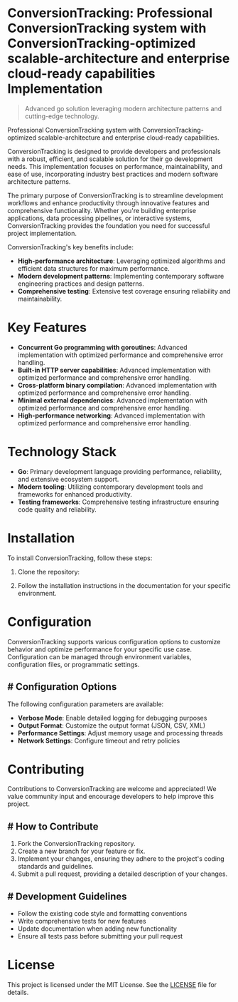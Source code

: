 <!-- fallback_ConversionTracking_20250824105456_26070 -->

# ConversionTracking: Professional ConversionTracking system with ConversionTracking-optimized scalable-architecture and enterprise cloud-ready capabilities Implementation
> Advanced go solution leveraging modern architecture patterns and cutting-edge technology.

Professional ConversionTracking system with ConversionTracking-optimized scalable-architecture and enterprise cloud-ready capabilities.

ConversionTracking is designed to provide developers and professionals with a robust, efficient, and scalable solution for their go development needs. This implementation focuses on performance, maintainability, and ease of use, incorporating industry best practices and modern software architecture patterns.

The primary purpose of ConversionTracking is to streamline development workflows and enhance productivity through innovative features and comprehensive functionality. Whether you're building enterprise applications, data processing pipelines, or interactive systems, ConversionTracking provides the foundation you need for successful project implementation.

ConversionTracking's key benefits include:

* **High-performance architecture**: Leveraging optimized algorithms and efficient data structures for maximum performance.
* **Modern development patterns**: Implementing contemporary software engineering practices and design patterns.
* **Comprehensive testing**: Extensive test coverage ensuring reliability and maintainability.

# Key Features

* **Concurrent Go programming with goroutines**: Advanced implementation with optimized performance and comprehensive error handling.
* **Built-in HTTP server capabilities**: Advanced implementation with optimized performance and comprehensive error handling.
* **Cross-platform binary compilation**: Advanced implementation with optimized performance and comprehensive error handling.
* **Minimal external dependencies**: Advanced implementation with optimized performance and comprehensive error handling.
* **High-performance networking**: Advanced implementation with optimized performance and comprehensive error handling.

# Technology Stack

* **Go**: Primary development language providing performance, reliability, and extensive ecosystem support.
* **Modern tooling**: Utilizing contemporary development tools and frameworks for enhanced productivity.
* **Testing frameworks**: Comprehensive testing infrastructure ensuring code quality and reliability.

# Installation

To install ConversionTracking, follow these steps:

1. Clone the repository:


2. Follow the installation instructions in the documentation for your specific environment.

# Configuration

ConversionTracking supports various configuration options to customize behavior and optimize performance for your specific use case. Configuration can be managed through environment variables, configuration files, or programmatic settings.

## # Configuration Options

The following configuration parameters are available:

* **Verbose Mode**: Enable detailed logging for debugging purposes
* **Output Format**: Customize the output format (JSON, CSV, XML)
* **Performance Settings**: Adjust memory usage and processing threads
* **Network Settings**: Configure timeout and retry policies

# Contributing

Contributions to ConversionTracking are welcome and appreciated! We value community input and encourage developers to help improve this project.

## # How to Contribute

1. Fork the ConversionTracking repository.
2. Create a new branch for your feature or fix.
3. Implement your changes, ensuring they adhere to the project's coding standards and guidelines.
4. Submit a pull request, providing a detailed description of your changes.

## # Development Guidelines

* Follow the existing code style and formatting conventions
* Write comprehensive tests for new features
* Update documentation when adding new functionality
* Ensure all tests pass before submitting your pull request

# License

This project is licensed under the MIT License. See the [LICENSE](https://github.com/Jennifercruz23/ConversionTracking/blob/main/LICENSE) file for details.
